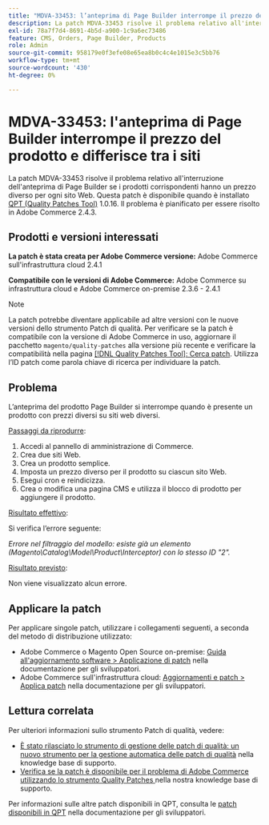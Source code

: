 ```yaml
---
title: "MDVA-33453: l’anteprima di Page Builder interrompe il prezzo del prodotto, ma differisce tra i siti"
description: La patch MDVA-33453 risolve il problema relativo all'interruzione dell'anteprima di Page Builder se i prodotti corrispondenti hanno un prezzo diverso per ogni sito Web. Questa patch è disponibile quando è installato [Quality Patches Tool (QPT)](/help/announcements/adobe-commerce-announcements/magento-quality-patches-released-new-tool-to-self-serve-quality-patches.md) 1.0.16. Il problema è pianificato per essere risolto in Adobe Commerce 2.4.3.
exl-id: 78a7f7d4-8691-4b5d-a900-1c9a6ec73486
feature: CMS, Orders, Page Builder, Products
role: Admin
source-git-commit: 958179e0f3efe08e65ea8b0c4c4e1015e3c5bb76
workflow-type: tm+mt
source-wordcount: '430'
ht-degree: 0%

---
```


# MDVA-33453: l&#39;anteprima di Page Builder interrompe il prezzo del prodotto e differisce tra i siti

La patch MDVA-33453 risolve il problema relativo all&#39;interruzione dell&#39;anteprima di Page Builder se i prodotti corrispondenti hanno un prezzo diverso per ogni sito Web. Questa patch è disponibile quando è installato [QPT (Quality Patches Tool)](/help/announcements/adobe-commerce-announcements/magento-quality-patches-released-new-tool-to-self-serve-quality-patches.md) 1.0.16. Il problema è pianificato per essere risolto in Adobe Commerce 2.4.3.

## Prodotti e versioni interessati

**La patch è stata creata per Adobe Commerce versione:** Adobe Commerce sull&#39;infrastruttura cloud 2.4.1

**Compatibile con le versioni di Adobe Commerce:** Adobe Commerce su infrastruttura cloud e Adobe Commerce on-premise 2.3.6 - 2.4.1

>[!NOTE]
>
>La patch potrebbe diventare applicabile ad altre versioni con le nuove versioni dello strumento Patch di qualità. Per verificare se la patch è compatibile con la versione di Adobe Commerce in uso, aggiornare il pacchetto `magento/quality-patches` alla versione più recente e verificare la compatibilità nella pagina [[!DNL Quality Patches Tool]: Cerca patch](https://devdocs.magento.com/quality-patches/tool.html#patch-grid). Utilizza l’ID patch come parola chiave di ricerca per individuare la patch.

## Problema

L’anteprima del prodotto Page Builder si interrompe quando è presente un prodotto con prezzi diversi su siti web diversi.

<u>Passaggi da riprodurre</u>:

1. Accedi al pannello di amministrazione di Commerce.
1. Crea due siti Web.
1. Crea un prodotto semplice.
1. Imposta un prezzo diverso per il prodotto su ciascun sito Web.
1. Esegui cron e reindicizza.
1. Crea o modifica una pagina CMS e utilizza il blocco di prodotto per aggiungere il prodotto.

<u>Risultato effettivo</u>:<br>

Si verifica l’errore seguente:

*Errore nel filtraggio del modello: esiste già un elemento (Magento\\Catalog\\Model\\Product\\Interceptor) con lo stesso ID &quot;2&quot;.*

<u>Risultato previsto</u>:<br>

Non viene visualizzato alcun errore.

## Applicare la patch

Per applicare singole patch, utilizzare i collegamenti seguenti, a seconda del metodo di distribuzione utilizzato:

* Adobe Commerce o Magento Open Source on-premise: [Guida all&#39;aggiornamento software > Applicazione di patch](https://devdocs.magento.com/guides/v2.4/comp-mgr/patching/mqp.html) nella documentazione per gli sviluppatori.
* Adobe Commerce sull&#39;infrastruttura cloud: [Aggiornamenti e patch > Applica patch](https://devdocs.magento.com/cloud/project/project-patch.html) nella documentazione per gli sviluppatori.

## Lettura correlata

Per ulteriori informazioni sullo strumento Patch di qualità, vedere:

* [È stato rilasciato lo strumento di gestione delle patch di qualità: un nuovo strumento per la gestione automatica delle patch di qualità](/help/announcements/adobe-commerce-announcements/magento-quality-patches-released-new-tool-to-self-serve-quality-patches.md) nella knowledge base di supporto.
* [Verifica se la patch è disponibile per il problema di Adobe Commerce utilizzando lo strumento Quality Patches ](/help/support-tools/patches-available-in-qpt-tool/check-patch-for-magento-issue-with-magento-quality-patches.md) nella nostra knowledge base di supporto.

Per informazioni sulle altre patch disponibili in QPT, consulta le [patch disponibili in QPT](https://devdocs.magento.com/quality-patches/tool.html#patch-grid) nella documentazione per gli sviluppatori.
